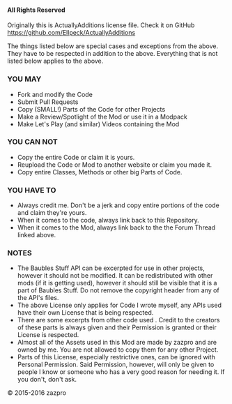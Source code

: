 #### All Rights Reserved

Originally this is ActuallyAdditions license file. Check it on GitHub https://github.com/Ellpeck/ActuallyAdditions

The things listed below are special cases and exceptions from the above. They have to be respected in addition to the above.
Everything that is not listed below applies to the above.

### YOU MAY
* Fork and modify the Code
* Submit Pull Requests
* Copy (SMALL!) Parts of the Code for other Projects
* Make a Review/Spotlight of the Mod or use it in a Modpack
* Make Let's Play (and similar) Videos containing the Mod

### YOU CAN NOT
* Copy the entire Code or claim it is yours.
* Reupload the Code or Mod to another website or claim you made it.
* Copy entire Classes, Methods or other big Parts of Code.

### YOU HAVE TO
* Always credit me. Don't be a jerk and copy entire portions of the code and claim they're yours.
* When it comes to the code, always link back to this Repository.
* When it comes to the Mod, always link back to the the Forum Thread linked above.

### NOTES
* The Baubles Stuff API can be excerpted for use in other projects, however it should not be modified. It can be redistributed with other mods (if it is getting used), however it should still be visible that it is a part of Baubles Stuff. Do not remove the copyright header from any of the API's files.
* The above License only applies for Code I wrote myself, any APIs used have their own License that is being respected.
* There are some excerpts from other code used . Credit to the creators of these parts is always given and their Permission is granted or their License is respected.
* Almost all of the Assets used in this Mod are made by zazpro and are owned by me. You are not allowed to copy them for any other Project.
* Parts of this License, especially restrictive ones, can be ignored with Personal Permission. Said Permission, however, will only be given to people I know or someone who has a very good reason for needing it. If you don't, don't ask.

© 2015-2016 zazpro
